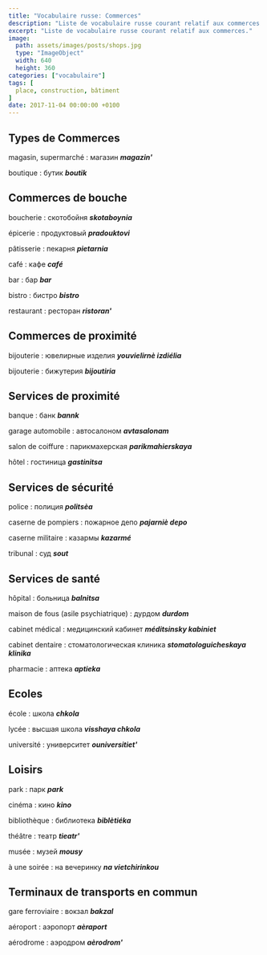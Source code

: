 ```yaml
---
title: "Vocabulaire russe: Commerces"
description: "Liste de vocabulaire russe courant relatif aux commerces."
excerpt: "Liste de vocabulaire russe courant relatif aux commerces."
image:
  path: assets/images/posts/shops.jpg
  type: "ImageObject"
  width: 640
  height: 360
categories: ["vocabulaire"]
tags: [
  place, construction, bâtiment
]
date: 2017-11-04 00:00:00 +0100
---
```


## Types de Commerces

magasin, supermarché
: магазин
*__magazin'__*

boutique
: бутик
*__boutik__*


## Commerces de bouche

boucherie
: скотобойня
*__skotaboynia__*

épicerie
: продуктовый
*__pradouktovi__*

pâtisserie
: пекарня
*__pietarnia__*

café
: кафе
*__café__*

bar
: бар
*__bar__*

bistro
: бистро
*__bistro__*

restaurant
: ресторан
*__ristoran'__*


## Commerces de proximité

bijouterie
: ювелирные изделия
*__youvielirnè izdiélia__*

bijouterie
: бижутерия
*__bijoutiria__*


## Services de proximité

banque
: банк
*__bannk__*

garage automobile
: автосалоном
*__avtasalonam__*

salon de coiffure
: парикмахерская
*__parikmahierskaya__*

hôtel
: гостиница
*__gastinitsa__*


## Services de sécurité

police
: полиция
*__politsèa__*

caserne de pompiers
: пожарное депо
*__pajarniè depo__*

caserne militaire
: казармы
*__kazarmé__*

tribunal
: суд
*__sout__*


## Services de santé

hôpital
: больница
*__balnitsa__*

maison de fous (asile psychiatrique)
: дурдом
*__durdom__*

cabinet médical
: медицинский кабинет
*__méditsinsky kabiniet__*

cabinet dentaire
: стоматологическая клиника
*__stomatologuicheskaya klinika__*

pharmacie
: аптека
*__aptieka__*


## Ecoles

école
: школа
*__chkola__*

lycée
: высшая школа
*__visshaya chkola__*

université
: университет
*__ouniversitiet'__*


## Loisirs

park
: парк
*__park__*

cinéma
: кино
*__kino__*

bibliothèque
: библиотека
*__biblètiéka__*

théâtre
: театр
*__tieatr'__*

musée
: музей
*__mousy__*

à une soirée
: на вечеринку
*__na vietchirinkou__*


## Terminaux de transports en commun

gare ferroviaire
: вокзал
*__bakzal__*

aéroport
: аэропорт
*__aèraport__*

aérodrome
: аэродром
*__aèrodrom'__*
